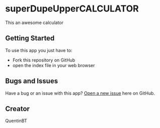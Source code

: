 # superDupeUpperCALCULATOR
This an awesome calculator

## Getting Started

To use this app you just have to:
* Fork this repository on GitHub
* open the index file in your web browser

## Bugs and Issues

Have a bug or an issue with this app? [Open a new issue](https://github.com/quentinbt/JacquesChiracQuoteMachine/issues) here on GitHub.

## Creator

QuentinBT
